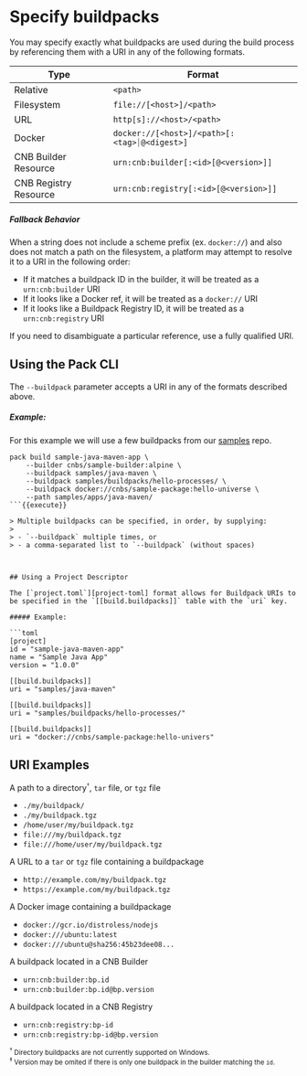 # Specify buildpacks

You may specify exactly what buildpacks are used during the build process by referencing them with a URI in any of the following formats.

| Type | Format |
|----- |------- |
| Relative | `<path>` |
| Filesystem | `file://[<host>]/<path>` |
| URL | `http[s]://<host>/<path>` |
| Docker | `docker://[<host>]/<path>[:<tag>⏐@<digest>]` |
| CNB Builder Resource | `urn:cnb:builder[:<id>[@<version>]]` |
| CNB Registry Resource | `urn:cnb:registry[:<id>[@<version>]]` |

##### Fallback Behavior

When a string does not include a scheme prefix (ex. `docker://`) and also does not match a path on the filesystem, a platform may attempt to resolve it to a URI in the following order:
- If it matches a buildpack ID in the builder, it will be treated as a `urn:cnb:builder` URI
- If it looks like a Docker ref, it will be treated as a `docker://` URI
- If it looks like a Buildpack Registry ID, it will be treated as a `urn:cnb:registry` URI

If you need to disambiguate a particular reference, use a fully qualified URI.

## Using the Pack CLI

The `--buildpack` parameter accepts a URI in any of the formats described above.

##### Example:

For this example we will use a few buildpacks from our [samples][samples] repo.

```
pack build sample-java-maven-app \
    --builder cnbs/sample-builder:alpine \
    --buildpack samples/java-maven \
    --buildpack samples/buildpacks/hello-processes/ \
    --buildpack docker://cnbs/sample-package:hello-universe \
    --path samples/apps/java-maven/
```{{execute}}

> Multiple buildpacks can be specified, in order, by supplying:
>
> - `--buildpack` multiple times, or
> - a comma-separated list to `--buildpack` (without spaces)



## Using a Project Descriptor

The [`project.toml`][project-toml] format allows for Buildpack URIs to be specified in the `[[build.buildpacks]]` table with the `uri` key.

##### Example:

```toml
[project]
id = "sample-java-maven-app"
name = "Sample Java App"
version = "1.0.0"

[[build.buildpacks]]
uri = "samples/java-maven"

[[build.buildpacks]]
uri = "samples/buildpacks/hello-processes/"

[[build.buildpacks]]
uri = "docker://cnbs/sample-package:hello-univers"
```

## URI Examples

A path to a directory<sup><small>†</small></sup>, `tar` file, or `tgz` file

- `./my/buildpack/`
- `./my/buildpack.tgz`
- `/home/user/my/buildpack.tgz`
- `file:///my/buildpack.tgz`
- `file:///home/user/my/buildpack.tgz`

A URL to a `tar` or `tgz` file containing a buildpackage
- `http://example.com/my/buildpack.tgz`
- `https://example.com/my/buildpack.tgz`

A Docker image containing a buildpackage
- `docker://gcr.io/distroless/nodejs`
- `docker:///ubuntu:latest`
- `docker:///ubuntu@sha256:45b23dee08...`

A buildpack located in a CNB Builder
- `urn:cnb:builder:bp.id`
- `urn:cnb:builder:bp.id@bp.version`

A buildpack located in a CNB Registry
- `urn:cnb:registry:bp-id`
- `urn:cnb:registry:bp-id@bp.version`

<small><sup>†</sup> Directory buildpacks are not currently supported on Windows.</small><br />
<small><sup>‡</sup> Version may be omited if there is only one buildpack in the builder matching the `id`.</small>

[project-toml]: /docs/app-developer-guide/using-project-descriptor/
[samples]: https://github.com/buildpacks/samples